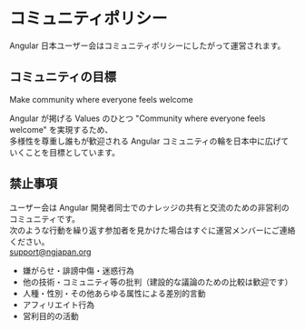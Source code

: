 # コミュニティポリシー

Angular 日本ユーザー会はコミュニティポリシーにしたがって運営されます。

## コミュニティの目標

<span class="text-lg font-bold">Make community where everyone feels welcome</span>

Angular が掲げる Values のひとつ "Community where everyone feels welcome" を実現するため、<br />
多様性を尊重し誰もが歓迎される Angular コミュニティの輪を日本中に広げていくことを目標としています。

## 禁止事項

ユーザー会は Angular 開発者同士でのナレッジの共有と交流のための非営利のコミュニティです。<br />
次のような行動を繰り返す参加者を見かけた場合はすぐに運営メンバーにご連絡ください。 <br />
<a href="mailto:support@ngjapan.org">support@ngjapan.org</a>

- 嫌がらせ・誹謗中傷・迷惑行為
- 他の技術・コミュニティ等の批判（建設的な議論のための比較は歓迎です）
- 人種・性別・その他あらゆる属性による差別的言動
- アフィリエイト行為
- 営利目的の活動
